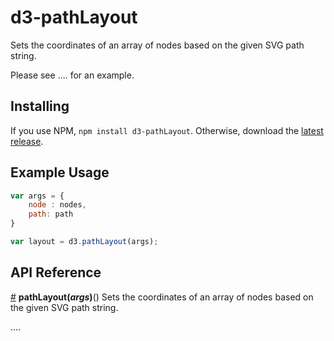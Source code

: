 # d3-pathLayout

Sets the coordinates of an array of nodes based on the given SVG path string.

Please see .... for an example.

## Installing

If you use NPM, `npm install d3-pathLayout`. Otherwise, download the [latest release](https://github.com/dbarton-uk/d3-pathLayout/).

## Example Usage


```js
var args = {
    node : nodes,
    path: path
}

var layout = d3.pathLayout(args);
```

## API Reference

<a href="#pathLayout" name="pathLayout">#</a> <b>pathLayout(<i>args</i>)</b>()
Sets the coordinates of an array of nodes based on the given SVG path string.

....